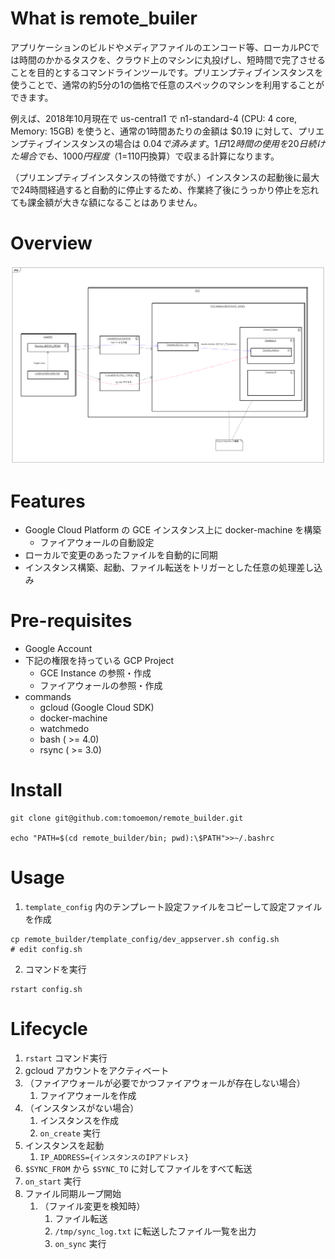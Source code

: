 # What is remote_builer

アプリケーションのビルドやメディアファイルのエンコード等、ローカルPCでは時間のかかるタスクを、クラウド上のマシンに丸投げし、短時間で完了させることを目的とするコマンドラインツールです。プリエンプティブインスタンスを使うことで、通常の約5分の1の価格で任意のスペックのマシンを利用することができます。

例えば、2018年10月現在で us-central1 で n1-standard-4 (CPU: 4 core, Memory: 15GB) を使うと、通常の1時間あたりの金額は $0.19 に対して、プリエンプティブインスタンスの場合は $0.04 で済みます。1日12時間の使用を20日続けた場合でも、1000円程度（$1=110円換算）で収まる計算になります。

（プリエンプティブインスタンスの特徴ですが、）インスタンスの起動後に最大で24時間経過すると自動的に停止するため、作業終了後にうっかり停止を忘れても課金額が大きな額になることはありません。

# Overview

![overview](docs/remote_builder.png)

# Features

- Google Cloud Platform の GCE インスタンス上に docker-machine を構築
  - ファイアウォールの自動設定
- ローカルで変更のあったファイルを自動的に同期
- インスタンス構築、起動、ファイル転送をトリガーとした任意の処理差し込み

# Pre-requisites

- Google Account
- 下記の権限を持っている GCP Project
  - GCE Instance の参照・作成
  - ファイアウォールの参照・作成
- commands
  - gcloud (Google Cloud SDK)
  - docker-machine
  - watchmedo
  - bash ( >= 4.0)
  - rsync ( >= 3.0)

# Install

```
git clone git@github.com:tomoemon/remote_builder.git

echo "PATH=$(cd remote_builder/bin; pwd):\$PATH">>~/.bashrc
```


# Usage

1. `template_config` 内のテンプレート設定ファイルをコピーして設定ファイルを作成

```
cp remote_builder/template_config/dev_appserver.sh config.sh
# edit config.sh
```
    
2. コマンドを実行

```
rstart config.sh
```

# Lifecycle

1. `rstart` コマンド実行
2. gcloud アカウントをアクティベート
3. （ファイアウォールが必要でかつファイアウォールが存在しない場合）
    1. ファイアウォールを作成
4. （インスタンスがない場合）
    1. インスタンスを作成
    2. `on_create` 実行
5. インスタンスを起動
    1. `IP_ADDRESS={インスタンスのIPアドレス}`
6. `$SYNC_FROM` から `$SYNC_TO` に対してファイルをすべて転送
7. `on_start` 実行
8. ファイル同期ループ開始
    1. （ファイル変更を検知時）
        1. ファイル転送 
        2. `/tmp/sync_log.txt` に転送したファイル一覧を出力
        3. `on_sync` 実行
